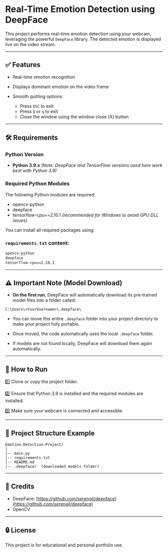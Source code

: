 # Real-Time Emotion Detection using DeepFace

This project performs real-time emotion detection using your webcam, leveraging the powerful `DeepFace` library. The detected emotion is displayed live on the video stream.

---

## ✅ Features

* Real-time emotion recognition
* Displays dominant emotion on the video frame
* Smooth quitting options:

  * Press `ESC` to exit
  * Press `Q` or `q` to exit
  * Close the window using the window close (X) button

---

## 🛠️ Requirements

### Python Version

* **Python 3.9.x**
  *(Note: DeepFace and TensorFlow versions used here work best with Python 3.9)*

### Required Python Modules

The following Python modules are required:

* opencv-python
* deepface
* tensorflow-cpu==2.10.1 *(recommended for Windows to avoid GPU DLL issues)*

You can install all required packages using:

### `requirements.txt` content:

```bash
opencv-python
deepface
tensorflow-cpu==2.10.1
```

---

## ⚠ Important Note (Model Download)

* **On the first run**, DeepFace will automatically download its pre-trained model files into a folder called:

```
C:\Users\<YourUsername>\.deepface\
```

* You can move this entire `.deepface` folder into your project directory to make your project fully portable. 

* Once moved, the code automatically uses the local `.deepface` folder.

* If models are not found locally, DeepFace will download them again automatically.

---

## 🚀 How to Run

1️⃣ Clone or copy the project folder.

2️⃣ Ensure that Python 3.9 is installed and the required modules are installed.

3️⃣ Make sure your webcam is connected and accessible.

---

## 📂 Project Structure Example

```
Emotion-Detection-Project/
|
|-- main.py
|-- requirements.txt
|-- README.md
|-- .deepface/  (downloaded models folder)
```

---

## 🙏 Credits

* DeepFace: [https://github.com/serengil/deepface](https://github.com/serengil/deepface)
* OpenCV

---

## 🔒 License

This project is for educational and personal portfolio use.
